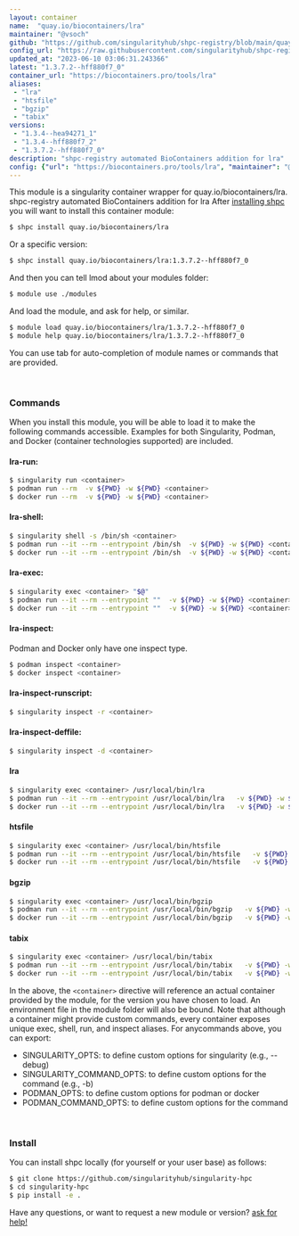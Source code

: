 ```yaml
---
layout: container
name:  "quay.io/biocontainers/lra"
maintainer: "@vsoch"
github: "https://github.com/singularityhub/shpc-registry/blob/main/quay.io/biocontainers/lra/container.yaml"
config_url: "https://raw.githubusercontent.com/singularityhub/shpc-registry/main/quay.io/biocontainers/lra/container.yaml"
updated_at: "2023-06-10 03:06:31.243366"
latest: "1.3.7.2--hff880f7_0"
container_url: "https://biocontainers.pro/tools/lra"
aliases:
 - "lra"
 - "htsfile"
 - "bgzip"
 - "tabix"
versions:
 - "1.3.4--hea94271_1"
 - "1.3.4--hff880f7_2"
 - "1.3.7.2--hff880f7_0"
description: "shpc-registry automated BioContainers addition for lra"
config: {"url": "https://biocontainers.pro/tools/lra", "maintainer": "@vsoch", "description": "shpc-registry automated BioContainers addition for lra", "latest": {"1.3.7.2--hff880f7_0": "sha256:1d6fc708a8508678686163a45ae23cfab5ea0aab68fd8fa9dc602e926ff4ec54"}, "tags": {"1.3.4--hea94271_1": "sha256:daa1b6cc3ffdc267b73c5da2671b8907ffe3723281fd572964ba5ad3bb5927b3", "1.3.4--hff880f7_2": "sha256:ffee9a9b9fe77c110dff7da8856814a17fbbfd2c22e66b61cd114be77ed5fbe3", "1.3.7.2--hff880f7_0": "sha256:1d6fc708a8508678686163a45ae23cfab5ea0aab68fd8fa9dc602e926ff4ec54"}, "docker": "quay.io/biocontainers/lra", "aliases": {"lra": "/usr/local/bin/lra", "htsfile": "/usr/local/bin/htsfile", "bgzip": "/usr/local/bin/bgzip", "tabix": "/usr/local/bin/tabix"}}
---
```


This module is a singularity container wrapper for quay.io/biocontainers/lra.
shpc-registry automated BioContainers addition for lra
After [installing shpc](#install) you will want to install this container module:


```bash
$ shpc install quay.io/biocontainers/lra
```

Or a specific version:

```bash
$ shpc install quay.io/biocontainers/lra:1.3.7.2--hff880f7_0
```

And then you can tell lmod about your modules folder:

```bash
$ module use ./modules
```

And load the module, and ask for help, or similar.

```bash
$ module load quay.io/biocontainers/lra/1.3.7.2--hff880f7_0
$ module help quay.io/biocontainers/lra/1.3.7.2--hff880f7_0
```

You can use tab for auto-completion of module names or commands that are provided.

<br>

### Commands

When you install this module, you will be able to load it to make the following commands accessible.
Examples for both Singularity, Podman, and Docker (container technologies supported) are included.

#### lra-run:

```bash
$ singularity run <container>
$ podman run --rm  -v ${PWD} -w ${PWD} <container>
$ docker run --rm  -v ${PWD} -w ${PWD} <container>
```

#### lra-shell:

```bash
$ singularity shell -s /bin/sh <container>
$ podman run --it --rm --entrypoint /bin/sh  -v ${PWD} -w ${PWD} <container>
$ docker run --it --rm --entrypoint /bin/sh  -v ${PWD} -w ${PWD} <container>
```

#### lra-exec:

```bash
$ singularity exec <container> "$@"
$ podman run --it --rm --entrypoint ""  -v ${PWD} -w ${PWD} <container> "$@"
$ docker run --it --rm --entrypoint ""  -v ${PWD} -w ${PWD} <container> "$@"
```

#### lra-inspect:

Podman and Docker only have one inspect type.

```bash
$ podman inspect <container>
$ docker inspect <container>
```

#### lra-inspect-runscript:

```bash
$ singularity inspect -r <container>
```

#### lra-inspect-deffile:

```bash
$ singularity inspect -d <container>
```


#### lra

```bash
$ singularity exec <container> /usr/local/bin/lra
$ podman run --it --rm --entrypoint /usr/local/bin/lra   -v ${PWD} -w ${PWD} <container> -c " $@"
$ docker run --it --rm --entrypoint /usr/local/bin/lra   -v ${PWD} -w ${PWD} <container> -c " $@"
```


#### htsfile

```bash
$ singularity exec <container> /usr/local/bin/htsfile
$ podman run --it --rm --entrypoint /usr/local/bin/htsfile   -v ${PWD} -w ${PWD} <container> -c " $@"
$ docker run --it --rm --entrypoint /usr/local/bin/htsfile   -v ${PWD} -w ${PWD} <container> -c " $@"
```


#### bgzip

```bash
$ singularity exec <container> /usr/local/bin/bgzip
$ podman run --it --rm --entrypoint /usr/local/bin/bgzip   -v ${PWD} -w ${PWD} <container> -c " $@"
$ docker run --it --rm --entrypoint /usr/local/bin/bgzip   -v ${PWD} -w ${PWD} <container> -c " $@"
```


#### tabix

```bash
$ singularity exec <container> /usr/local/bin/tabix
$ podman run --it --rm --entrypoint /usr/local/bin/tabix   -v ${PWD} -w ${PWD} <container> -c " $@"
$ docker run --it --rm --entrypoint /usr/local/bin/tabix   -v ${PWD} -w ${PWD} <container> -c " $@"
```



In the above, the `<container>` directive will reference an actual container provided
by the module, for the version you have chosen to load. An environment file in the
module folder will also be bound. Note that although a container
might provide custom commands, every container exposes unique exec, shell, run, and
inspect aliases. For anycommands above, you can export:

 - SINGULARITY_OPTS: to define custom options for singularity (e.g., --debug)
 - SINGULARITY_COMMAND_OPTS: to define custom options for the command (e.g., -b)
 - PODMAN_OPTS: to define custom options for podman or docker
 - PODMAN_COMMAND_OPTS: to define custom options for the command

<br>

### Install

You can install shpc locally (for yourself or your user base) as follows:

```bash
$ git clone https://github.com/singularityhub/singularity-hpc
$ cd singularity-hpc
$ pip install -e .
```

Have any questions, or want to request a new module or version? [ask for help!](https://github.com/singularityhub/singularity-hpc/issues)